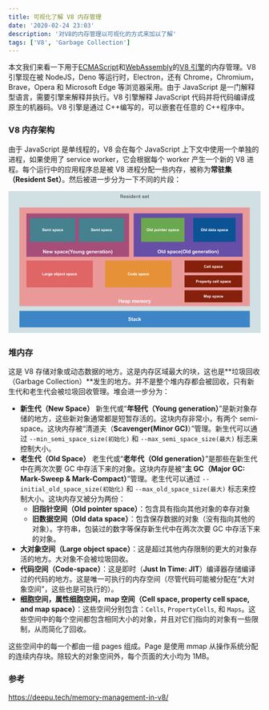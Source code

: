 ```yaml
---
title: 可视化了解 V8 内存管理
date: '2020-02-24 23:03'
description: '对V8的内存管理以可视化的方式来加以了解'
tags: ['V8', 'Garbage Collection']
---
```


本文我们来看一下用于[ECMAScript](https://tc39.es/ecma262/)和[WebAssembly](https://webassembly.github.io/spec/core/)的[V8 引擎](https://v8.dev/)的内存管理。V8 引擎现在被 NodeJS，Deno 等运行时，Electron，还有 Chrome，Chromium，Brave，Opera 和 Microsoft Edge 等浏览器采用。由于 JavaScript 是一门解释型语言，需要引擎来解释并执行。V8 引擎解释 JavaScript 代码并将代码编译成原生的机器码。V8 引擎是通过 C++编写的，可以嵌套在任意的 C++程序中。

### V8 内存架构

由于 JavaScript 是单线程的，V8 会在每个 JavaScript 上下文中使用一个单独的进程，如果使用了 service worker，它会根据每个 worker 产生一个新的 V8 进程。每个运行中的应用程序总是被 V8 进程分配一些内存，被称为**常驻集（Resident Set）**。然后被进一步分为一下不同的片段：

![memory structure of V8](memory-structure-of-V8.png)

### 堆内存

这是 V8 存储对象或动态数据的地方。这是内存区域最大的块，这也是**垃圾回收（Garbage Collection）**发生的地方。并不是整个堆内存都会被回收，只有新生代和老生代会被垃圾回收管理。堆会进一步分为：

- **新生代（New Space）** 新生代或“**年轻代（Young generation）**”是新对象存储的地方，这些新对象通常都是短暂存活的。这块内存非常小，有两个 semi-space。这块内存被“清道夫（**Scavenger(Minor GC)**）”管理。新生代可以通过 `--min_semi_space_size(初始化)` 和 `--max_semi_space_size(最大)` 标志来控制大小。
- **老生代（Old Space）** 老生代或“**老年代（Old generation）**”是那些在新生代中在两次次要 GC 中存活下来的对象。这块内存是被“**主 GC（Major GC: Mark-Sweep & Mark-Compact）**”管理。老生代可以通过 `--initial_old_space_size(初始化)` 和 `--max_old_space_size(最大)` 标志来控制大小。这块内存又被分为两份：
  - **旧指针空间（Old pointer space）**：包含具有指向其他对象的幸存对象
  - **旧数据空间（Old data space）**：包含保存数据的对象（没有指向其他的对象）。字符串，包装过的数字等保存新生代中在两次次要 GC 中存活下来的对象。
- **大对象空间（Large object space）**：这是超过其他内存限制的更大的对象存活的地方。大对象不会被垃圾回收。
- **代码空间（Code-space）**：这是即时（**Just In Time: JIT**）编译器存储编译过的代码的地方。这是唯一可执行的内存空间（尽管代码可能被分配在“大对象空间”，这些也是可执行的）。
- **细胞空间，属性细胞空间，map 空间（Cell space, property cell space, and map space）**：这些空间分别包含：`Cells`, `PropertyCells`, 和 `Maps`。这些空间中的每个空间都包含相同大小的对象，并且对它们指向的对象有一些限制，从而简化了回收。

这些空间中的每一个都由一组 pages 组成。Page 是使用 mmap 从操作系统分配的连续内存块。除较大的对象空间外，每个页面的大小均为 1MB。

### 参考

<https://deepu.tech/memory-management-in-v8/>
